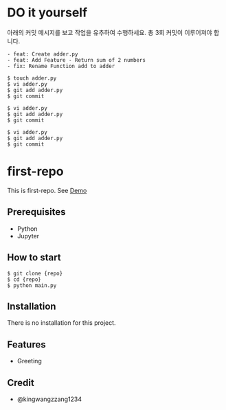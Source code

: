 # DO it yourself

아래의 커밋 메시지를 보고 작업을 유추하여 수행하세요.
총 3회 커밋이 이루어져야 합니다.

```
- feat: Create adder.py
- feat: Add Feature - Return sum of 2 numbers
- fix: Rename Function add to adder
```

```shell
$ touch adder.py
$ vi adder.py
$ git add adder.py
$ git commit

$ vi adder.py
$ git add adder.py
$ git commit

$ vi adder.py
$ git add adder.py
$ git commit
```


# first-repo

This is first-repo. See [Demo](https://www.google.com/)

## Prerequisites

- Python
- Jupyter

## How to start

```shell
$ git clone {repo}
$ cd {repo}
$ python main.py
```

## Installation

There is no installation for this project.

## Features

- Greeting

## Credit

- @kingwangzzang1234
